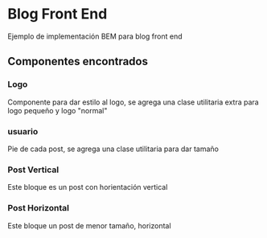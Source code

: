 # Blog Front End

Ejemplo de implementación BEM para blog front end

## Componentes encontrados

### Logo

Componente para dar estilo al logo, se agrega una clase utilitaria extra para logo pequeño y logo "normal"

### usuario

Pie de cada post, se agrega una clase utilitaria para dar tamaño

### Post Vertical

Este bloque es un post con horientación vertical

### Post Horizontal

Este bloque un post de menor tamaño, horizontal
